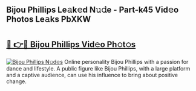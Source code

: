 ## Bijou Phillips Le𝚊k𝚎d N𝚞𝚍e - Part-k45 Vid𝚎o Photos Le𝚊ks PbXKW

# <h2><a href="http://fbed049.evod.top/?m=Bijou+Phillips">🔗 👉🔴 Bijou Phillips Vid𝚎o Ph𝚘t𝚘s</a></h2>

[![Bijou Phillips N𝚞d𝚎s](https://i.imgur.com/8V9OHl7.gif)](http://fbed049.evod.top/?m=Bijou+Phillips)
Online personality Bijou Phillips with a passion for dance and lifestyle. A public figure like Bijou Phillips, with a large platform and a captive audience, can use his influence to bring about positive change. 
